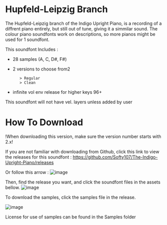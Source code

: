 # Hupfeld-Leipzig Branch
The Hupfeld-Leipzig branch of the Indigo Upright Piano, is a recording of a diffrent piano entirely, but still out of tune, giving it a simmilar sound.
The colour piano soundfonts work on descriptions, so more pianos might be used for 1 soundfont.

This soundfont Includes : 

 - 28 samples (A, C, D#, F#)
 - 2 versions to choose from2

          > Regular
          > Clean

 - infinite vol env release for higher keys 96+


This soundfont will not have vel. layers unless added by user

# How To Download
!When downloading this version, make sure the version number starts with 2.x!

If you are not familiar with downloading from Github, click this link to view the releases for this soundfont :
https://github.com/Softy107/The-Indigo-Upright-Piano/releases

Or follow this arrow : 
![image](https://github.com/Softy107/The-Indigo-Upright-Piano/assets/103595729/7f15b1d9-d86b-4498-9ab0-b93dd3ad3058)

Then, find the release you want, and click the soundfont files in the assets bellow.
![image](https://github.com/Softy107/The-Indigo-Upright-Piano/assets/103595729/a92492f5-5610-4a9c-8cb6-b34fd1394fad)

To download the samples, click the samples file in the release.

![image](https://github.com/Softy107/The-Indigo-Upright-Piano/assets/103595729/a2bfd7bf-7433-4cdf-80ac-8badf5ba8aee)


License for use of samples can be found in the Samples folder
